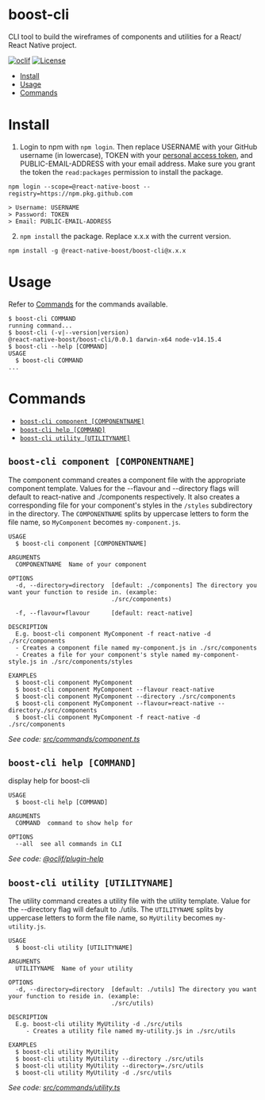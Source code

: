 boost-cli
===========

CLI tool to build the wireframes of components and utilities for a React/ React Native project.

[![oclif](https://img.shields.io/badge/cli-oclif-brightgreen.svg)](https://oclif.io)
[![License](https://img.shields.io/npm/l/boost-cli.svg)](https://github.com/React-Native-Boost/boost-cli/blob/master/package.json)

<!-- toc -->
* [Install](#install)
* [Usage](#usage)
* [Commands](#commands)
<!-- tocstop -->

# Install
<!--install-->
1. Login to npm with `npm login`. Then replace USERNAME with your GitHub username (in lowercase), TOKEN with your [personal access token](https://docs.github.com/en/github/authenticating-to-github/creating-a-personal-access-token), and PUBLIC-EMAIL-ADDRESS with your email address. Make sure you grant the token the `read:packages` permission to install the package.

```
npm login --scope=@react-native-boost --registry=https://npm.pkg.github.com

> Username: USERNAME
> Password: TOKEN
> Email: PUBLIC-EMAIL-ADDRESS
```

2. `npm install` the package. Replace x.x.x with the current version.

```
npm install -g @react-native-boost/boost-cli@x.x.x
```
<!-- installstop -->

# Usage
Refer to [Commands](#commands) for the commands available.
<!-- usage -->
```sh-session
$ boost-cli COMMAND
running command...
$ boost-cli (-v|--version|version)
@react-native-boost/boost-cli/0.0.1 darwin-x64 node-v14.15.4
$ boost-cli --help [COMMAND]
USAGE
  $ boost-cli COMMAND
...
```
<!-- usagestop -->

# Commands
<!-- commands -->
* [`boost-cli component [COMPONENTNAME]`](#boost-cli-component-componentname)
* [`boost-cli help [COMMAND]`](#boost-cli-help-command)
* [`boost-cli utility [UTILITYNAME]`](#boost-cli-utility-utilityname)

## `boost-cli component [COMPONENTNAME]`

The component command creates a component file with the appropriate component template. Values for the --flavour and --directory flags will default to react-native and ./components respectively. It also creates a corresponding file for your component's styles in the `/styles` subdirectory in the directory. The `COMPONENTNAME` splits by uppercase letters to form the file name, so `MyComponent` becomes `my-component.js`.

```
USAGE
  $ boost-cli component [COMPONENTNAME]

ARGUMENTS
  COMPONENTNAME  Name of your component

OPTIONS
  -d, --directory=directory  [default: ./components] The directory you want your function to reside in. (example:
                             ./src/components)

  -f, --flavour=flavour      [default: react-native]

DESCRIPTION
  E.g. boost-cli component MyComponent -f react-native -d ./src/components
  - Creates a component file named my-component.js in ./src/components
  - Creates a file for your component's style named my-component-style.js in ./src/components/styles

EXAMPLES
  $ boost-cli component MyComponent
  $ boost-cli component MyComponent --flavour react-native
  $ boost-cli component MyComponent --directory ./src/components
  $ boost-cli component MyComponent --flavour=react-native --directory./src/components
  $ boost-cli component MyComponent -f react-native -d ./src/components
```

_See code: [src/commands/component.ts](https://github.com/React-Native-Boost/boost-cli/blob/v0.0.1/src/commands/component.ts)_

## `boost-cli help [COMMAND]`

display help for boost-cli

```
USAGE
  $ boost-cli help [COMMAND]

ARGUMENTS
  COMMAND  command to show help for

OPTIONS
  --all  see all commands in CLI
```

_See code: [@oclif/plugin-help](https://github.com/oclif/plugin-help/blob/v3.2.2/src/commands/help.ts)_

## `boost-cli utility [UTILITYNAME]`

The utility command creates a utility file with the utility template. Value for the --directory flag will default to ./utils. The `UTILITYNAME` splits by uppercase letters to form the file name, so `MyUtility` becomes `my-utility.js`.

```
USAGE
  $ boost-cli utility [UTILITYNAME]

ARGUMENTS
  UTILITYNAME  Name of your utility

OPTIONS
  -d, --directory=directory  [default: ./utils] The directory you want your function to reside in. (example:
                             ./src/utils)

DESCRIPTION
  E.g. boost-cli utility MyUtility -d ./src/utils
     - Creates a utility file named my-utility.js in ./src/utils

EXAMPLES
  $ boost-cli utility MyUtility
  $ boost-cli utility MyUtility --directory ./src/utils
  $ boost-cli utility MyUtility --directory=./src/utils
  $ boost-cli utility MyUtility -d ./src/utils
```

_See code: [src/commands/utility.ts](https://github.com/React-Native-Boost/boost-cli/blob/v0.0.1/src/commands/utility.ts)_
<!-- commandsstop -->
